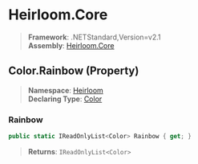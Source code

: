 # Heirloom.Core

> **Framework**: .NETStandard,Version=v2.1  
> **Assembly**: [Heirloom.Core][0]

## Color.Rainbow (Property)

> **Namespace**: [Heirloom][0]  
> **Declaring Type**: [Color][1]

### Rainbow

```cs
public static IReadOnlyList<Color> Rainbow { get; }
```

> **Returns**: `IReadOnlyList<Color>`

[0]: ../../../Heirloom.Core.md
[1]: ../Color.md

